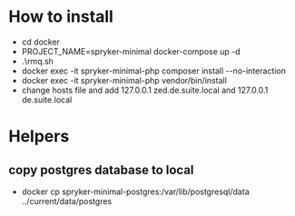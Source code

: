  # How to install
 - cd docker
 - PROJECT_NAME=spryker-minimal docker-compose up -d
 - .\rmq.sh
 - docker exec -it spryker-minimal-php composer install --no-interaction
 - docker exec -it spryker-minimal-php vendor/bin/install
 - change hosts file and add 127.0.0.1 zed.de.suite.local and 127.0.0.1 de.suite.local
 
 # Helpers
 ## copy postgres database to local
 - docker cp spryker-minimal-postgres:/var/lib/postgresql/data ../current/data/postgres
 